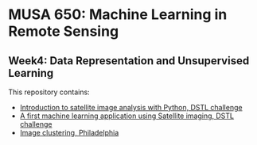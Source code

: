 # MUSA 650: Machine Learning in Remote Sensing

## Week4: Data Representation and Unsupervised Learning

This repository contains:

- [Introduction to satellite image analysis with Python, DSTL challenge](PrjA1_DSTL_ImgChannelsMasks.ipynb)
- [A first machine learning application using Satellite imaging, DSTL challenge](PrjB3_DSTL_Clustering.ipynb)
- [Image clustering, Philadelphia](PrjB4_Sentinel_Clustering.ipynb)
